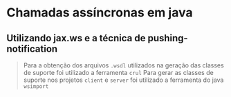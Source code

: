 # Chamadas assíncronas em java
## Utilizando jax.ws e a técnica de pushing-notification
> Para a obtenção dos arquivos `.wsdl` utilizados na geração das classes de suporte foi utilizado a ferramenta `crul`
> Para gerar as classes de suporte nos projetos `client` e `server` foi utilizado a ferramenta do java `wsimport`
